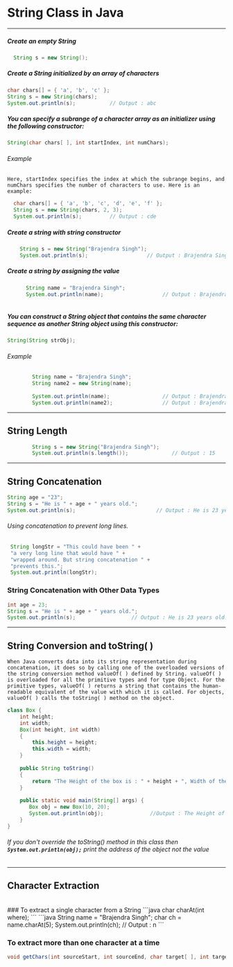 # String Class in Java
---

##### Create an empty String
```java
  String s = new String();
```

##### Create a String initialized by an array of characters
```java
char chars[] = { 'a', 'b', 'c' };
String s = new String(chars);
System.out.println(s);           // Output : abc 
```

##### You can specify a subrange of a character array as an initializer using the following constructor:
```java
String(char chars[ ], int startIndex, int numChars);
```
###### Example 
 `Here, startIndex specifies the index at which the subrange begins, and numChars specifies
the number of characters to use. Here is an example:`
```java
  char chars[] = { 'a', 'b', 'c', 'd', 'e', 'f' };
  String s = new String(chars, 2, 3);
  System.out.println(s);         // Output : cde 
```

##### Create a string with string constructor
```java
    String s = new String("Brajendra Singh");
    System.out.println(s);                   // Output : Brajendra Singh
```

##### Create a string by assigning the value
```java
      String name = "Brajendra Singh";
      System.out.println(name);                   // Output : Brajendra Singh
      
 ```

##### You can construct a String object that contains the same character sequence as another String object using this constructor:
```java
String(String strObj);
```

###### Example
```java
        String name = "Brajendra Singh";
        String name2 = new String(name);
        
        System.out.println(name);                 // Output : Brajendra Singh 
        System.out.println(name2);                // Output : Brajendra Singh 
```

---
## String Length
```java
        String s = new String("Brajendra Singh");
        System.out.println(s.length());              // Output : 15         
 ```
 
 
 ---
 ## String Concatenation
 ```java
String age = "23";
String s = "He is " + age + " years old.";
System.out.println(s);                          // Output : He is 23 years old.
```

###### Using concatenation to prevent long lines.
```java
 String longStr = "This could have been " +
 "a very long line that would have " +
 "wrapped around. But string concatenation " +
 "prevents this.";
 System.out.println(longStr);
```

### String Concatenation with Other Data Types
```java
int age = 23;
String s = "He is " + age + " years old.";
System.out.println(s);                  // Output : He is 23 years old.
```
---
## String Conversion and toString( )
 `When Java converts data into its string representation during concatenation, it does so by
calling one of the overloaded versions of the string conversion method valueOf( ) defined
by String. valueOf( ) is overloaded for all the primitive types and for type Object. For the
primitive types, valueOf( ) returns a string that contains the human-readable equivalent
of the value with which it is called. For objects, valueOf( ) calls the toString( ) method on the
object.`

```java
class Box {
    int height;
    int width;
    Box(int height, int width)
    {
        this.height = height;
        this.width = width;
    }
    
    public String toString()
    {
        return "The Height of the box is : " + height + ", Width of the box is : " + width;
    }
    
    public static void main(String[] args) {
       Box obj = new Box(10, 20);
       System.out.println(obj);               //Output : The Height of the box is : 10, Width of the box is : 20
    }
}

```
###### If you don't override the toString() method in this class then ***` System.out.println(obj);`*** print the address of the object not the value

---

## Character Extraction
<br>
### To extract a single character from a String
```java
char charAt(int where);
```
```java
String name = "Brajendra Singh";
char ch = name.charAt(5);
System.out.println(ch);                             // Output : n
```

### To extract more than one character at a time
```java
void getChars(int sourceStart, int sourceEnd, char target[ ], int targetStart);
```

```java


```

